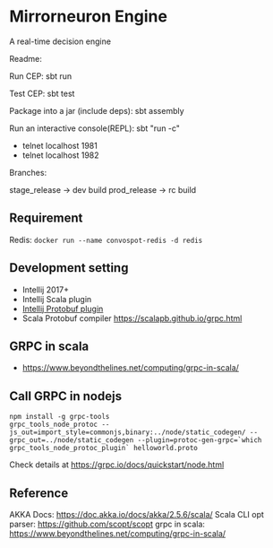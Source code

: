 # Mirrorneuron Engine

A real-time decision engine

Readme:

Run CEP:
sbt run

Test CEP:
sbt test



Package into a jar (include deps):
sbt assembly

Run an interactive console(REPL):
sbt "run -c"

* telnet localhost 1981
* telnet localhost 1982

Branches:

stage_release -> dev build
prod_release -> rc build

## Requirement

Redis: ``docker run --name convospot-redis -d redis``

## Development setting

* Intellij 2017+
* Intellij Scala plugin
* [Intellij Protobuf plugin](https://plugins.jetbrains.com/plugin/8277-protobuf-support)
* Scala Protobuf compiler https://scalapb.github.io/grpc.html

## GRPC in scala

* https://www.beyondthelines.net/computing/grpc-in-scala/

## Call GRPC in nodejs

```
npm install -g grpc-tools
grpc_tools_node_protoc --js_out=import_style=commonjs,binary:../node/static_codegen/ --grpc_out=../node/static_codegen --plugin=protoc-gen-grpc=`which grpc_tools_node_protoc_plugin` helloworld.proto
```

Check details at https://grpc.io/docs/quickstart/node.html

## Reference

AKKA Docs: https://doc.akka.io/docs/akka/2.5.6/scala/
Scala CLI opt parser: https://github.com/scopt/scopt
grpc in scala: https://www.beyondthelines.net/computing/grpc-in-scala/